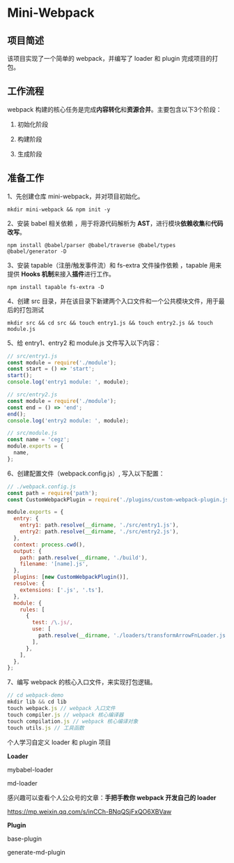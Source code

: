# Mini-Webpack

## 项目简述

该项目实现了一个简单的 webpack，并编写了 loader 和 plugin 完成项目的打包。



## 工作流程

webpack 构建的核心任务是完成**内容转化**和**资源合并**。主要包含以下3个阶段：

1. 初始化阶段



2. 构建阶段



3. 生成阶段



## 准备工作

1、先创建仓库 mini-webpack，并对项目初始化。

```shell
mkdir mini-webpack && npm init -y
```

2、安装 babel 相关依赖 ，用于将源代码解析为 **AST**，进行模块**依赖收集**和**代码改写**。

```shell
npm install @babel/parser @babel/traverse @babel/types @babel/generator -D 
```

3、安装 tapable（注册/触发事件流）和 fs-extra 文件操作依赖 ，tapable 用来提供 **Hooks 机制**来接入**插件**进行工作。

```shell
npm install tapable fs-extra -D
```

4、创建 src 目录，并在该目录下新建两个入口文件和一个公共模块文件，用于最后的打包测试

```shell
mkdir src && cd src && touch entry1.js && touch entry2.js && touch module.js
```

5、给 entry1、entry2 和 module.js 文件写入以下内容：

```js
// src/entry1.js
const module = require('./module');
const start = () => 'start';
start();
console.log('entry1 module: ', module);

// src/entry2.js
const module = require('./module');
const end = () => 'end';
end();
console.log('entry2 module: ', module);

// src/module.js
const name = 'cegz';
module.exports = {
  name,
};
```

6、创建配置文件（webpack.config.js）, 写入以下配置：

```js
// ./webpack.config.js
const path = require('path');
const CustomWebpackPlugin = require('./plugins/custom-webpack-plugin.js');

module.exports = {
  entry: {
    entry1: path.resolve(__dirname, './src/entry1.js'),
    entry2: path.resolve(__dirname, './src/entry2.js'),
  },
  context: process.cwd(),
  output: {
    path: path.resolve(__dirname, './build'),
    filename: '[name].js',
  },
  plugins: [new CustomWebpackPlugin()],
  resolve: {
    extensions: ['.js', '.ts'],
  },
  module: {
    rules: [
      {
        test: /\.js/,
        use: [
          path.resolve(__dirname, './loaders/transformArrowFnLoader.js'), // 转换箭头函数
        ],
      },
    ],
  },
};
```

7、编写 webpack 的核心入口文件，来实现打包逻辑。

```js
// cd webpack-demo
mkdir lib && cd lib
touch webpack.js // webpack 入口文件
touch compiler.js // webpack 核心编译器
touch compilation.js // webpack 核心编译对象
touch utils.js // 工具函数
```





个人学习自定义 loader 和 plugin 项目

**Loader**

mybabel-loader

md-loader

感兴趣可以查看个人公众号的文章：**手把手教你 webpack 开发自己的 loader**

https://mp.weixin.qq.com/s/inCCh-BNqQSjFxQO6XBVaw

**Plugin**

base-plugin

generate-md-plugin
